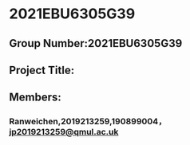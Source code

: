 # 2021EBU6305G39
## Group Number:2021EBU6305G39
## Project Title:
## Members:
### Ranweichen,2019213259,190899004，jp2019213259@qmul.ac.uk
